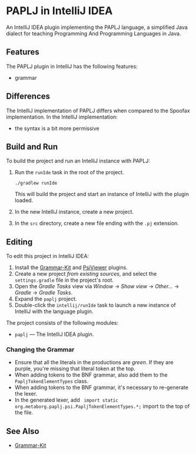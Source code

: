 # PAPLJ in IntelliJ IDEA
An IntelliJ IDEA plugin implementing the PAPLJ language, a simplified Java dialect for teaching Programming And Programming Languages in Java.


## Features
The PAPLJ plugin in IntelliJ has the following features:

- grammar


## Differences
The IntelliJ implementation of PAPLJ differs when compared to the Spoofax implementation. In the IntelliJ implementation:

- the syntax is a bit more permissive


## Build and Run
To build the project and run an IntelliJ instance with PAPLJ:

1. Run the `runIde` task in the root of the project.
   
       ./gradlew runIde

   This will build the project and start an instance of IntelliJ with the plugin loaded.
2. In the new IntelliJ instance, create a new project.
3. In the `src` directory, create a new file ending with the `.pj` extension.


## Editing
To edit this project in IntelliJ IDEA:

1. Install the [Grammar-Kit](https://plugins.jetbrains.com/plugin/6606-grammar-kit) and [PsiViewer](https://plugins.jetbrains.com/plugin/227-psiviewer) plugins.
1. Create a new project _from existing sources_, and select the `settings.gradle` file in the project's root.
2. Open the _Gradle Tasks_ view via _Window_ → _Show view_ → _Other..._ → _Gradle_ → _Gradle Tasks_.
2. Expand the `paplj` project.
3. Double-click the `intellij/runIde` task to launch a new instance of IntelliJ with the language plugin.

The project consists of the following modules:

- `paplj` — The IntelliJ IDEA plugin.

### Changing the Grammar
- Ensure that all the literals in the productions are _green_. If they are purple, you're missing that literal token at the top.
- When adding tokens to the BNF grammar, also add them to the `PapljTokenElementTypes` class. 
- When adding tokens to the BNF grammar, it's necessary to re-generate the lexer.
- In the generated lexer, add `
import static org.metaborg.paplj.psi.PapljTokenElementTypes.*;` import to the top of the file.


## See Also
- [Grammar-Kit](https://github.com/JetBrains/Grammar-Kit)
